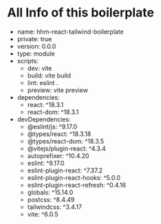 
  <h1>All Info of this boilerplate</h1>
  <ul>
    <li><span class="key">name:</span> <span class="value">hhm-react-tailwind-boilerplate</span></li>
    <li><span class="key">private:</span> <span class="value">true</span></li>
    <li><span class="key">version:</span> <span class="value">0.0.0</span></li>
    <li><span class="key">type:</span> <span class="value">module</span></li>
    <li>
      <span class="key">scripts:</span>
      <ul>
        <li><span class="key">dev:</span> <span class="value">vite</span></li>
        <li><span class="key">build:</span> <span class="value">vite build</span></li>
        <li><span class="key">lint:</span> <span class="value">eslint .</span></li>
        <li><span class="key">preview:</span> <span class="value">vite preview</span></li>
      </ul>
    </li>
    <li>
      <span class="key">dependencies:</span>
      <ul>
        <li><span class="key">react:</span> <span class="value">^18.3.1</span></li>
        <li><span class="key">react-dom:</span> <span class="value">^18.3.1</span></li>
      </ul>
    </li>
    <li>
      <span class="key">devDependencies:</span>
      <ul>
        <li><span class="key">@eslint/js:</span> <span class="value">^9.17.0</span></li>
        <li><span class="key">@types/react:</span> <span class="value">^18.3.18</span></li>
        <li><span class="key">@types/react-dom:</span> <span class="value">^18.3.5</span></li>
        <li><span class="key">@vitejs/plugin-react:</span> <span class="value">^4.3.4</span></li>
        <li><span class="key">autoprefixer:</span> <span class="value">^10.4.20</span></li>
        <li><span class="key">eslint:</span> <span class="value">^9.17.0</span></li>
        <li><span class="key">eslint-plugin-react:</span> <span class="value">^7.37.2</span></li>
        <li><span class="key">eslint-plugin-react-hooks:</span> <span class="value">^5.0.0</span></li>
        <li><span class="key">eslint-plugin-react-refresh:</span> <span class="value">^0.4.16</span></li>
        <li><span class="key">globals:</span> <span class="value">^15.14.0</span></li>
        <li><span class="key">postcss:</span> <span class="value">^8.4.49</span></li>
        <li><span class="key">tailwindcss:</span> <span class="value">^3.4.17</span></li>
        <li><span class="key">vite:</span> <span class="value">^6.0.5</span></li>
      </ul>
    </li>
  </ul>
